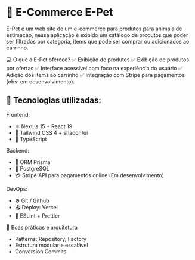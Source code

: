 # 🛒 E-Commerce E-Pet

E-Pet é um web site de um e-commerce para produtos para animais de estimação, nessa aplicação é exibido um catálogo de produtos que poder ser filtrados por categoria, items que pode ser comprar ou adicionados ao carrinho.

💻 O que a E-Pet oferece?
✅ Exibição de produtos
✅ Exibição de produtos por ofertas
✅ Interface acessível com foco na experiência do usuário
✅ Adição dos items ao carrinho
✅ Integração com Stripe para pagamentos (obs: em desenvolvimento).

## 🧱 Tecnologias utilizadas:

Frontend:

- ⚛️ Next.js 15 + React 19
- 🎨 Tailwind CSS 4 + shadcn/ui
- 🧠 TypeScript

Backend:

- 🧩 ORM Prisma
- 🐘 PostgreSQL
- 💳 Stripe API para pagamentos online (Em desenvolvimento)

DevOps:

- ⚙️ Git / Github
- 📤 Deploy: Vercel
- 🧼 ESLint + Prettier

🧠 Boas práticas e arquitetura

- Patterns: Repository, Factory
- Estrutura modular e escalável
- Conversion Commits
